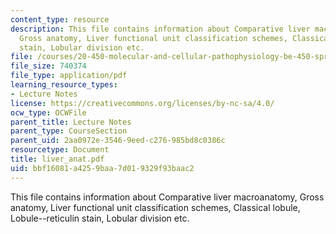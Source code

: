 ```yaml
---
content_type: resource
description: This file contains information about Comparative liver macroanatomy,
  Gross anatomy, Liver functional unit classification schemes, Classical lobule, Lobule--reticulin
  stain, Lobular division etc.
file: /courses/20-450-molecular-and-cellular-pathophysiology-be-450-spring-2005/bbf16081a4259baa7d019329f93baac2_liver_anat.pdf
file_size: 740374
file_type: application/pdf
learning_resource_types:
- Lecture Notes
license: https://creativecommons.org/licenses/by-nc-sa/4.0/
ocw_type: OCWFile
parent_title: Lecture Notes
parent_type: CourseSection
parent_uid: 2aa0972e-3546-9eed-c276-985bd8c0386c
resourcetype: Document
title: liver_anat.pdf
uid: bbf16081-a425-9baa-7d01-9329f93baac2
---
```

This file contains information about Comparative liver macroanatomy, Gross anatomy, Liver functional unit classification schemes, Classical lobule, Lobule--reticulin stain, Lobular division etc.